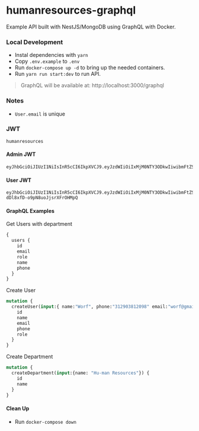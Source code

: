 # humanresources-graphql

Example API built with NestJS/MongoDB using GraphQL with Docker.

### Local Development

* Instal dependencies with `yarn` 
* Copy `.env.example` to `.env`
* Run `docker-compose up -d` to bring up the needed containers.
* Run `yarn run start:dev` to run API.

> GraphQL will be available at: http://localhost:3000/graphql

### Notes

* `User.email` is unique

### JWT

```
humanresources
```

#### Admin JWT
```jwt
eyJhbGciOiJIUzI1NiIsInR5cCI6IkpXVCJ9.eyJzdWIiOiIxMjM0NTY3ODkwIiwibmFtZSI6IkpvaG4gRG9lIiwiaWF0IjoxNTE2MjM5MDIyLCJyb2xlIjoiYWRtaW4iLCJ1aWQiOiI1ZmZhYzc1NDU5MmNkOGUxMTU0ZTU2OWIifQ.NLoIm25_a_oX3M81RmNNNnSPWjh9Cw_TB3DU81W7vQM
```

#### User JWT
```jwt
eyJhbGciOiJIUzI1NiIsInR5cCI6IkpXVCJ9.eyJzdWIiOiIxMjM0NTY3ODkwIiwibmFtZSI6IkpvaG4gRG9lIiwiaWF0IjoxNTE2MjM5MDIyLCJyb2xlIjoidXNlciIsInVpZCI6IjVmZmFjNzU0NTkyY2Q4ZTExNTRlNTY5YiJ9.8pojdnXifgJClLK-dDl8xfD-o9pN8uoJjsrXFrOHMpQ
```

#### GraphQL Examples

Get Users with department
```graphql
{
  users {
    id
    email
    role
    name
    phone
  }
}
```

Create User
```graphql
mutation {
  createUser(input:{ name:"Worf", phone:"312903812098" email:"worf@gmail.com", role:"user", department:"5ff99578142156b9b4b6f9d0" }) {
    id
    name
    email
    phone
    role
  }
}
```

Create Department
```graphql
mutation {
  createDepartment(input:{name: "Hu-man Resources"}) {
    id
    name
  }
}
```

#### Clean Up

* Run `docker-compose down`
